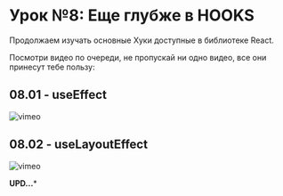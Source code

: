 # Урок №8: Еще глубже в HOOKS

Продолжаем изучать основные Хуки доступные в библиотеке React.

Посмотри видео по очереди, не пропускай ни одно видео, все они принесут тебе пользу:

## 08.01 - useEffect

![vimeo](https://vimeo.com/713297446)

## 08.02 - useLayoutEffect

![vimeo](https://vimeo.com/713297553)

**UPD...***
